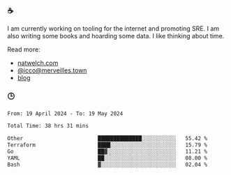 ### ☕

I am currently working on tooling for the internet and promoting SRE. I am also writing some books and hoarding some data. I like thinking about time. 

Read more:

 - [natwelch.com](https://natwelch.com)
 - [@icco@merveilles.town](https://merveilles.town/@icco)
 - [blog](https://writing.natwelch.com)

### 🕒

<!--START_SECTION:waka-->

```txt
From: 19 April 2024 - To: 19 May 2024

Total Time: 38 hrs 31 mins

Other                        ██████████████░░░░░░░░░░░   55.42 %
Terraform                    ████░░░░░░░░░░░░░░░░░░░░░   15.79 %
Go                           ██▓░░░░░░░░░░░░░░░░░░░░░░   11.21 %
YAML                         ██░░░░░░░░░░░░░░░░░░░░░░░   08.00 %
Bash                         ▓░░░░░░░░░░░░░░░░░░░░░░░░   02.04 %
```

<!--END_SECTION:waka-->

